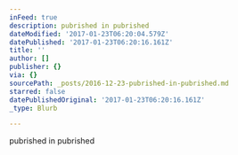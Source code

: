 ```yaml
---
inFeed: true
description: pubrished in pubrished
dateModified: '2017-01-23T06:20:04.579Z'
datePublished: '2017-01-23T06:20:16.161Z'
title: ''
author: []
publisher: {}
via: {}
sourcePath: _posts/2016-12-23-pubrished-in-pubrished.md
starred: false
datePublishedOriginal: '2017-01-23T06:20:16.161Z'
_type: Blurb

---
```

pubrished in pubrished